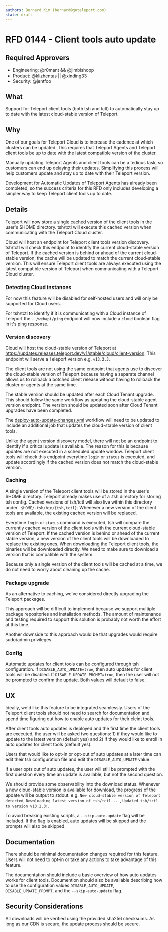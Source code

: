 ```yaml
---
authors: Bernard Kim (bernard@goteleport.com)
state: draft
---
```


# RFD 0144 - Client tools auto update

## Required Approvers

* Engineering: @r0mant && @jimbishopp
* Product: @klizhentas || @xinding33
* Security: @jentfoo

## What

Support for Teleport client tools (both tsh and tctl) to automatically stay up to date with the latest cloud-stable version of Teleport.

## Why

One of our goals for Teleport Cloud is to increase the cadence at which clusters can be updated.
This requires that Teleport Agents and Teleport client tools be up to date with the latest compatible version of the cluster.

Manually updating Teleport Agents and client tools can be a tedious task, so customers can end up delaying their updates.
Simplifying this process will help customers update and stay up to date with their Teleport version.

Development for Automatic Updates of Teleport Agents has already been completed, so the success criteria for this RFD only includes developing a simpler way to keep Teleport client tools up to date.

## Details

Teleport will now store a single cached version of the client tools in the user's $HOME directory. tsh/tctl will execute this cached version when communicating with the Teleport Cloud cluster.

Cloud will host an endpoint for Teleport client tools version discovery. tsh/tctl will check this endpoint to identify the current cloud-stable version of Teleport. If the cached version is behind or ahead of the current cloud-stable version, the cache will be updated to match the current cloud-stable version. This will ensure Teleport client tools are always executed using the latest compatible version of Teleport when communicating with a Teleport Cloud cluster.

### Detecting Cloud instances

For now this feature will be disabled for self-hosted users and will only be supported for Cloud users.

For tsh/tctl to identify if it is communicating with a Cloud instance of Teleport the `../webapi/ping` endpoint will now include a `cloud` boolean flag in it's ping response.

### Version discovery

Cloud will host the cloud-stable version of Teleport at https://updates.releases.teleport.dev/v1/stable/cloud/client-version. This endpoint will serve a Teleport version e.g. `v13.2.3`.

The client tools are not using the same endpoint that agents use to discover the cloud-stable version of Teleport because having a separate channel allows us to rollback a botched client release without having to rollback the cluster or agents at the same time.

The stable version should be updated after each Cloud Tenant upgrade. This should follow the same workflow as updating the cloud-stable agent version endpoint. The version should be updated soon after Cloud Tenant upgrades have been completed.

The [deploy-auto-update-changes.yml](https://github.com/gravitational/cloud/blob/master/.github/workflows/deploy-auto-update-changes.yml) workflow will need to be updated to include an additional job that updates the cloud-stable version of client tools.

Unlike the agent version discovery model, there will not be an endpoint to identify if a critical update is available. The reason for this is because updates are not executed in a scheduled update window. Teleport client tools will check this endpoint everytime `login` or `status` is executed, and update accordingly if the cached version does not match the cloud-stable version.

### Caching

A single version of the Teleport client tools will be stored in the user's $HOME directory. Teleport already makes use of a .tsh directory for storing tsh config. Cached versions of tsh/tctl will also live within this directory under ` $HOME/.tsh/bin/{tsh,tctl}`. Whenever a new version of the client tools are available, the existing cached version will be replaced.

Everytime `login` or `status` command is executed, tsh will compare the currently cached version of the client tools with the current cloud-stable version of Teleport. If the cached version is behind or ahead of the current stable version, a new version of the client tools will be downloaded to replace the existing ones. When downloading the Teleport client tools, the binaries will be downloaded directly. We need to make sure to download a version that is compatible with the system.

Because only a single version of the client tools will be cached at a time, we do not need to worry about cleaning up the cache.

### Package upgrade

As an alternative to caching, we've considered directly upgrading the Teleport packages.

This approach will be difficult to implement because we support multiple package repositories and installation methods. The amount of maintenance and testing required to support this solution is probably not worth the effort at this time.

Another downside to this approach would be that upgrades would require sudo/admin privileges.

### Config

Automatic updates for client tools can be configured through tsh configuration. If `DISABLE_AUTO_UPDATE=true`, then auto updates for client tools will be disabled. If `DISABLE_UPDATE_PROMPT=true`, then the user will not be prompted to confirm the update. Both values will default to false.

## UX

Ideally, we'd like this feature to be integrated seamlessly. Users of the Teleport client tools should not need to search for documentation and spend time figuring out how to enable auto updates for their cleint tools.

After client tools auto updates is deployed and the first time the client tools are executed, the user will be asked two questions: 1) if they would like to update to the latest version (default yes) and 2) if they would like to enroll in auto updates for client tools (default yes).

Users that would like to opt-in or opt-out of auto updates at a later time can edit their tsh configuration file and edit the `DISABLE_AUTO_UPDATE` value.

If a user opts out of auto updates, the user will still be prompted with the first question every time an update is available, but not the second question.

We should provide some observability into the download status. Whenever a new cloud-stable version is available for download, the progress of the update will be output to stdout. e.g. `New cloud-stable version of Teleport detected`, `Downloading latest version of tsh/tctl... `, `Updated tsh/tctl to version v13.2.3!`.

To avoid breaking existing scripts, a `--skip-auto-update` flag will be included. If the flag is enabled, auto updates will be skipped and the prompts will also be skipped.

## Documentation

There should be minimal documentation changes required for this feature. Users will not need to opt-in or take any actions to take advantage of this feature.

The documentation should include a basic overview of how auto updates works for client tools. Documention should also be available describing how to use the configuration values `DISABLE_AUTO_UPDATE`, `DISABLE_UPDATE_PROMPT`, and the `--skip-auto-update` flag.

## Security Considerations

All downloads will be verified using the provided sha256 checksums. As long as our CDN is secure, the update process should be secure.
